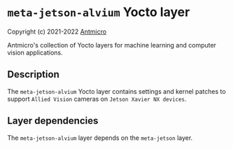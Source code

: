 # `meta-jetson-alvium` Yocto layer

Copyright (c) 2021-2022 [Antmicro](https://www.antmicro.com)

Antmicro's collection of Yocto layers for machine learning and computer vision applications.

## Description

The `meta-jetson-alvium` Yocto layer contains settings and kernel patches to support `Allied Vision` cameras on `Jetson Xavier NX devices`.

## Layer dependencies

The `meta-jetson-alvium` layer depends on the `meta-jetson` layer.
